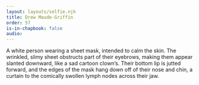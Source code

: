 ```yaml
---
layout: layouts/selfie.njk
title: Drew Maude-Griffin
order: 57
is-in-chapbook: false
audio:
---
```


A white person wearing a sheet mask, intended to calm the skin. The wrinkled, slimy sheet obstructs part of their eyebrows, making them appear slanted downward, like a sad cartoon clown’s. Their bottom lip is jutted forward, and the edges of the mask hang down off of their nose and chin, a curtain to the comically swollen lymph nodes across their jaw.
